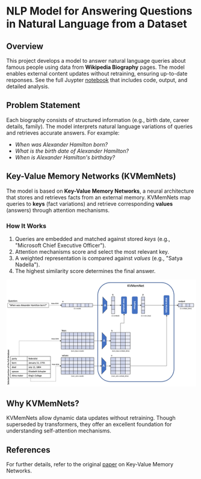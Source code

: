 # NLP Model for Answering Questions in Natural Language from a Dataset

## Overview
This project develops a model to answer natural language queries about famous people using data from **Wikipedia Biography** pages. The model enables external content updates without retraining, ensuring up-to-date responses. See the full Juypter [notebook](KeyValueMemNet_Wikipedia_Persons.ipynb) that includes code, output, and detailed analysis.

## Problem Statement
Each biography consists of structured information (e.g., birth date, career details, family). The model interprets natural language variations of queries and retrieves accurate answers. For example:
- *When was Alexander Hamilton born?*
- *What is the birth date of Alexander Hamilton?*
- *When is Alexander Hamilton's birthday?*

## Key-Value Memory Networks (KVMemNets)
The model is based on **Key-Value Memory Networks**, a neural architecture that stores and retrieves facts from an external memory. KVMemNets map queries to **keys** (fact variations) and retrieve corresponding **values** (answers) through attention mechanisms.

### How It Works
1. Queries are embedded and matched against stored *keys* (e.g., "Microsoft Chief Executive Officer").
2. Attention mechanisms score and select the most relevant key.
3. A weighted representation is compared against *values* (e.g., "Satya Nadella").
4. The highest similarity score determines the final answer.

<img src="assets/partA.png" style="width:50% height:auto"/>

## Why KVMemNets?
KVMemNets allow dynamic data updates without retraining. Though superseded by transformers, they offer an excellent foundation for understanding self-attention mechanisms.

## References
For further details, refer to the original [paper](https://arxiv.org/abs/1606.03126) on Key-Value Memory Networks.
